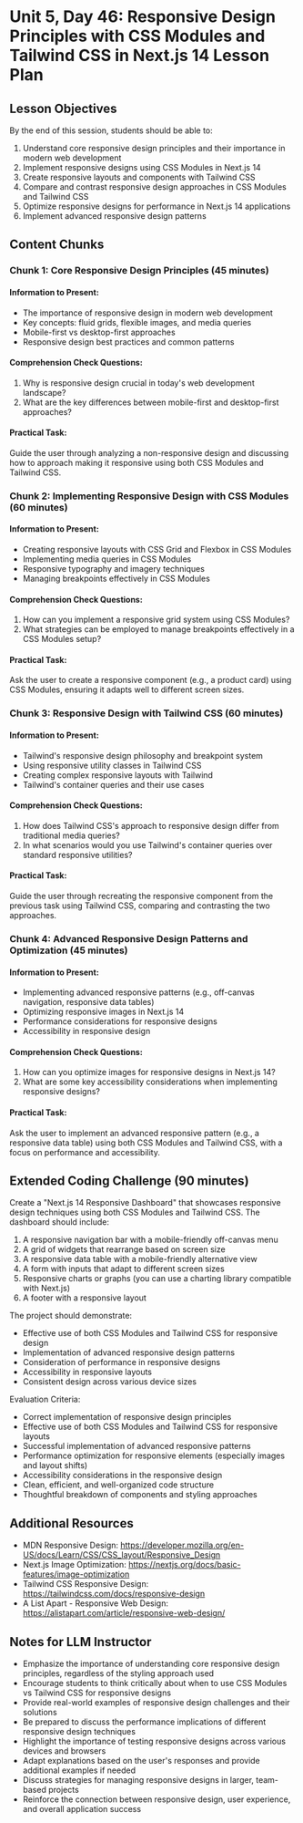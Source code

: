 # Unit 5, Day 46: Responsive Design Principles with CSS Modules and Tailwind CSS in Next.js 14 Lesson Plan

## Lesson Objectives
By the end of this session, students should be able to:
1. Understand core responsive design principles and their importance in modern web development
2. Implement responsive designs using CSS Modules in Next.js 14
3. Create responsive layouts and components with Tailwind CSS
4. Compare and contrast responsive design approaches in CSS Modules and Tailwind CSS
5. Optimize responsive designs for performance in Next.js 14 applications
6. Implement advanced responsive design patterns

## Content Chunks

### Chunk 1: Core Responsive Design Principles (45 minutes)

#### Information to Present:
- The importance of responsive design in modern web development
- Key concepts: fluid grids, flexible images, and media queries
- Mobile-first vs desktop-first approaches
- Responsive design best practices and common patterns

#### Comprehension Check Questions:
1. Why is responsive design crucial in today's web development landscape?
2. What are the key differences between mobile-first and desktop-first approaches?

#### Practical Task:
Guide the user through analyzing a non-responsive design and discussing how to approach making it responsive using both CSS Modules and Tailwind CSS.

### Chunk 2: Implementing Responsive Design with CSS Modules (60 minutes)

#### Information to Present:
- Creating responsive layouts with CSS Grid and Flexbox in CSS Modules
- Implementing media queries in CSS Modules
- Responsive typography and imagery techniques
- Managing breakpoints effectively in CSS Modules

#### Comprehension Check Questions:
1. How can you implement a responsive grid system using CSS Modules?
2. What strategies can be employed to manage breakpoints effectively in a CSS Modules setup?

#### Practical Task:
Ask the user to create a responsive component (e.g., a product card) using CSS Modules, ensuring it adapts well to different screen sizes.

### Chunk 3: Responsive Design with Tailwind CSS (60 minutes)

#### Information to Present:
- Tailwind's responsive design philosophy and breakpoint system
- Using responsive utility classes in Tailwind CSS
- Creating complex responsive layouts with Tailwind
- Tailwind's container queries and their use cases

#### Comprehension Check Questions:
1. How does Tailwind CSS's approach to responsive design differ from traditional media queries?
2. In what scenarios would you use Tailwind's container queries over standard responsive utilities?

#### Practical Task:
Guide the user through recreating the responsive component from the previous task using Tailwind CSS, comparing and contrasting the two approaches.

### Chunk 4: Advanced Responsive Design Patterns and Optimization (45 minutes)

#### Information to Present:
- Implementing advanced responsive patterns (e.g., off-canvas navigation, responsive data tables)
- Optimizing responsive images in Next.js 14
- Performance considerations for responsive designs
- Accessibility in responsive design

#### Comprehension Check Questions:
1. How can you optimize images for responsive designs in Next.js 14?
2. What are some key accessibility considerations when implementing responsive designs?

#### Practical Task:
Ask the user to implement an advanced responsive pattern (e.g., a responsive data table) using both CSS Modules and Tailwind CSS, with a focus on performance and accessibility.

## Extended Coding Challenge (90 minutes)

Create a "Next.js 14 Responsive Dashboard" that showcases responsive design techniques using both CSS Modules and Tailwind CSS. The dashboard should include:

1. A responsive navigation bar with a mobile-friendly off-canvas menu
2. A grid of widgets that rearrange based on screen size
3. A responsive data table with a mobile-friendly alternative view
4. A form with inputs that adapt to different screen sizes
5. Responsive charts or graphs (you can use a charting library compatible with Next.js)
6. A footer with a responsive layout

The project should demonstrate:
- Effective use of both CSS Modules and Tailwind CSS for responsive design
- Implementation of advanced responsive design patterns
- Consideration of performance in responsive designs
- Accessibility in responsive layouts
- Consistent design across various device sizes

Evaluation Criteria:
- Correct implementation of responsive design principles
- Effective use of both CSS Modules and Tailwind CSS for responsive layouts
- Successful implementation of advanced responsive patterns
- Performance optimization for responsive elements (especially images and layout shifts)
- Accessibility considerations in the responsive design
- Clean, efficient, and well-organized code structure
- Thoughtful breakdown of components and styling approaches

## Additional Resources
- MDN Responsive Design: https://developer.mozilla.org/en-US/docs/Learn/CSS/CSS_layout/Responsive_Design
- Next.js Image Optimization: https://nextjs.org/docs/basic-features/image-optimization
- Tailwind CSS Responsive Design: https://tailwindcss.com/docs/responsive-design
- A List Apart - Responsive Web Design: https://alistapart.com/article/responsive-web-design/

## Notes for LLM Instructor
- Emphasize the importance of understanding core responsive design principles, regardless of the styling approach used
- Encourage students to think critically about when to use CSS Modules vs Tailwind CSS for responsive designs
- Provide real-world examples of responsive design challenges and their solutions
- Be prepared to discuss the performance implications of different responsive design techniques
- Highlight the importance of testing responsive designs across various devices and browsers
- Adapt explanations based on the user's responses and provide additional examples if needed
- Discuss strategies for managing responsive designs in larger, team-based projects
- Reinforce the connection between responsive design, user experience, and overall application success

